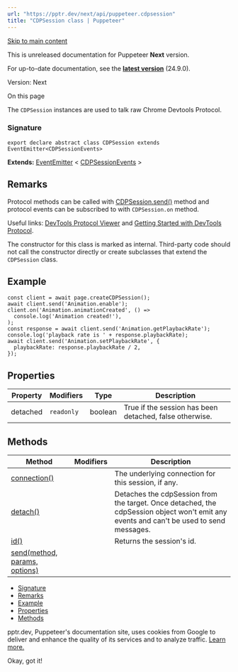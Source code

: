 ```yaml
---
url: "https://pptr.dev/next/api/puppeteer.cdpsession"
title: "CDPSession class | Puppeteer"
---
```


[Skip to main content](https://pptr.dev/next/api/puppeteer.cdpsession#__docusaurus_skipToContent_fallback)

This is unreleased documentation for Puppeteer **Next** version.

For up-to-date documentation, see the **[latest version](https://pptr.dev/api/puppeteer.cdpsession)** (24.9.0).

Version: Next

On this page

The `CDPSession` instances are used to talk raw Chrome Devtools Protocol.

### Signature [​](https://pptr.dev/next/api/puppeteer.cdpsession\#signature "Direct link to Signature")

```codeBlockLines_RjmQ
export declare abstract class CDPSession extends EventEmitter<CDPSessionEvents>

```

**Extends:** [EventEmitter](https://pptr.dev/next/api/puppeteer.eventemitter) < [CDPSessionEvents](https://pptr.dev/next/api/puppeteer.cdpsessionevents) >

## Remarks [​](https://pptr.dev/next/api/puppeteer.cdpsession\#remarks "Direct link to Remarks")

Protocol methods can be called with [CDPSession.send()](https://pptr.dev/next/api/puppeteer.cdpsession.send) method and protocol events can be subscribed to with `CDPSession.on` method.

Useful links: [DevTools Protocol Viewer](https://chromedevtools.github.io/devtools-protocol/) and [Getting Started with DevTools Protocol](https://github.com/aslushnikov/getting-started-with-cdp/blob/HEAD/README.md).

The constructor for this class is marked as internal. Third-party code should not call the constructor directly or create subclasses that extend the `CDPSession` class.

## Example [​](https://pptr.dev/next/api/puppeteer.cdpsession\#example "Direct link to Example")

```codeBlockLines_RjmQ
const client = await page.createCDPSession();
await client.send('Animation.enable');
client.on('Animation.animationCreated', () =>
  console.log('Animation created!'),
);
const response = await client.send('Animation.getPlaybackRate');
console.log('playback rate is ' + response.playbackRate);
await client.send('Animation.setPlaybackRate', {
  playbackRate: response.playbackRate / 2,
});

```

## Properties [​](https://pptr.dev/next/api/puppeteer.cdpsession\#properties "Direct link to Properties")

| Property | Modifiers | Type | Description |
| --- | --- | --- | --- |
| detached | `readonly` | boolean | True if the session has been detached, false otherwise. |

## Methods [​](https://pptr.dev/next/api/puppeteer.cdpsession\#methods "Direct link to Methods")

| Method | Modifiers | Description |
| --- | --- | --- |
| [connection()](https://pptr.dev/next/api/puppeteer.cdpsession.connection) |  | The underlying connection for this session, if any. |
| [detach()](https://pptr.dev/next/api/puppeteer.cdpsession.detach) |  | Detaches the cdpSession from the target. Once detached, the cdpSession object won't emit any events and can't be used to send messages. |
| [id()](https://pptr.dev/next/api/puppeteer.cdpsession.id) |  | Returns the session's id. |
| [send(method, params, options)](https://pptr.dev/next/api/puppeteer.cdpsession.send) |  |  |

- [Signature](https://pptr.dev/next/api/puppeteer.cdpsession#signature)
- [Remarks](https://pptr.dev/next/api/puppeteer.cdpsession#remarks)
- [Example](https://pptr.dev/next/api/puppeteer.cdpsession#example)
- [Properties](https://pptr.dev/next/api/puppeteer.cdpsession#properties)
- [Methods](https://pptr.dev/next/api/puppeteer.cdpsession#methods)

pptr.dev, Puppeteer's documentation site, uses cookies from Google to deliver and enhance the quality of its services and to analyze traffic. [Learn more.](https://policies.google.com/technologies/cookies)

Okay, got it!